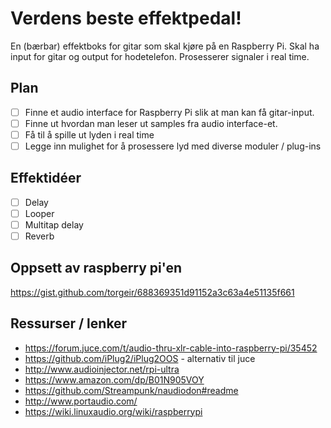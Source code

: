 # Verdens beste effektpedal!

En (bærbar) effektboks for gitar som skal kjøre på en Raspberry Pi. Skal ha input for gitar og output for hodetelefon. Prosesserer signaler i real time.

## Plan
- [ ] Finne et audio interface for Raspberry Pi slik at man kan få gitar-input.
- [ ] Finne ut hvordan man leser ut samples fra audio interface-et.
- [ ] Få til å spille ut lyden i real time
- [ ] Legge inn mulighet for å prosessere lyd med diverse moduler / plug-ins

## Effektidéer
- [ ] Delay
- [ ] Looper
- [ ] Multitap delay
- [ ] Reverb

## Oppsett av raspberry pi'en

https://gist.github.com/torgeir/688369351d91152a3c63a4e51135f661

## Ressurser / lenker
- https://forum.juce.com/t/audio-thru-xlr-cable-into-raspberry-pi/35452
- https://github.com/iPlug2/iPlug2OOS - alternativ til juce
- http://www.audioinjector.net/rpi-ultra
- https://www.amazon.com/dp/B01N905VOY
- https://github.com/Streampunk/naudiodon#readme
- http://www.portaudio.com/
- https://wiki.linuxaudio.org/wiki/raspberrypi
